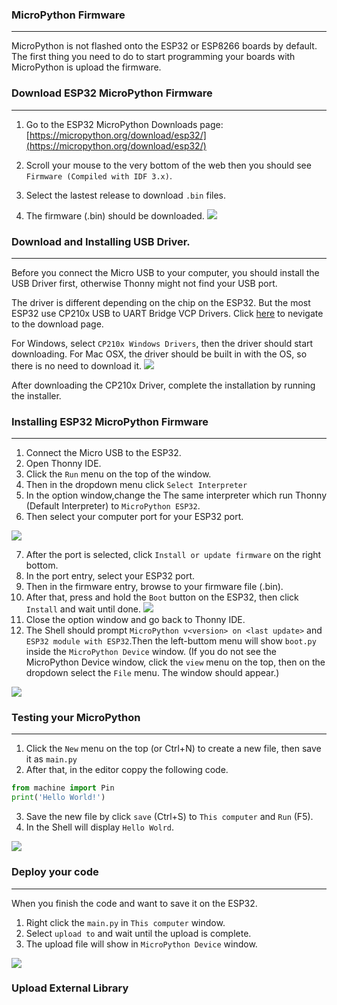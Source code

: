 ### MicroPython Firmware
---
MicroPython is not flashed onto the ESP32 or ESP8266 boards by default. The first thing you need to do to start programming your boards with MicroPython is upload the firmware.

### Download ESP32 MicroPython Firmware
---
1. Go to the ESP32 MicroPython Downloads page: [https://micropython.org/download/esp32/](https://micropython.org/download/esp32/)

2. Scroll your mouse to the very bottom of the web then you should see `Firmware (Compiled with IDF 3.x)`.

3. Select the lastest release to download `.bin` files. 

4. The firmware (.bin) should be downloaded. 
![](https://github.com/PerfecXX/MicroPython-ESP32-AIoT-DevBoard/blob/main/doc/firmware-download-site.png?raw=true)

### Download and Installing USB Driver. 
---
Before you connect the Micro USB to your computer, you should install the USB Driver first, otherwise Thonny might not find your USB port.

The driver is different depending on the chip on the ESP32. 
But the most ESP32 use CP210x USB to UART Bridge VCP Drivers.
Click [here](https://www.silabs.com/developers/usb-to-uart-bridge-vcp-drivers "here") to nevigate to the download page.

For Windows, select `CP210x Windows Drivers`, then the driver should start downloading. 
For Mac OSX, the driver should be built in with the OS, so there is no need to download it.
![](https://raw.githubusercontent.com/PerfecXX/MicroPython-ESP32-AIoT-DevBoard/fbab363e6a284c9983e892830b173cca073b5e75/doc/cp210x-download-page.png)

After downloading the CP210x Driver, complete the installation by running the installer.

### Installing ESP32 MicroPython Firmware 
---
1. Connect the Micro USB to the ESP32.
2. Open Thonny IDE.
3. Click the `Run` menu on the top of the window.
4. Then in the dropdown menu click `Select Interpreter`
5. In the option window,change the The same interpreter which run Thonny (Default Interpreter) to `MicroPython ESP32`.
6. Then select your computer port for your ESP32 port.

![](https://github.com/PerfecXX/MicroPython-ESP32-AIoT-DevBoard/blob/main/doc/thonny-port-selection.png?raw=true)

7. After the port is selected,  click `Install or update firmware` on the right bottom. 
8. In the port entry, select your ESP32 port.
9. Then in the firmware entry, browse to your firmware file (.bin).
10. After that, press and hold the `Boot` button on the ESP32, then click `Install` and wait until done.
![](https://raw.githubusercontent.com/PerfecXX/MicroPython-ESP32-AIoT-DevBoard/61f80500054531d114dc88d9ec66fc62c792996e/doc/thonny-firmware-flash.png)
11. Close the option window and go back to Thonny IDE. 
12. The Shell should prompt  `MicroPython v<version> on <last update>` and `ESP32 module with ESP32`.Then the left-buttom menu will show `boot.py` inside the `MicroPython Device` window. 
(If you do not see the MicroPython Device window, click the `view` menu on the top, then on the dropdown select the `File` menu. The window should appear.)

![](https://github.com/PerfecXX/MicroPython-ESP32-AIoT-DevBoard/blob/main/doc/thonny-show-shell.png?raw=true)

### Testing your MicroPython 
---
1. Click the `New` menu on the top (or Ctrl+N) to create a new file, then save it as `main.py` 
2. After that, in the editor coppy the following code.
```python
from machine import Pin
print('Hello World!')
```
3. Save the new file by click `save` (Ctrl+S) to `This computer` 
and `Run` (F5).
4. In the Shell will display `Hello Wolrd`.

![](https://github.com/PerfecXX/MicroPython-ESP32-AIoT-DevBoard/blob/main/doc/thonny-test-code.png?raw=true)

### Deploy your code
---
When you finish the code and want to save it on the ESP32.
1. Right click the `main.py` in `This computer` window.
2. Select `upload to` and wait until the upload is complete.
3. The upload file will show in `MicroPython Device`  window.

![](https://raw.githubusercontent.com/PerfecXX/MicroPython-ESP32-AIoT-DevBoard/108f84a37b152ec172c88c07c38d63f28a25e0d5/doc/upload-to-upython-decive.png)

### Upload External Library 
